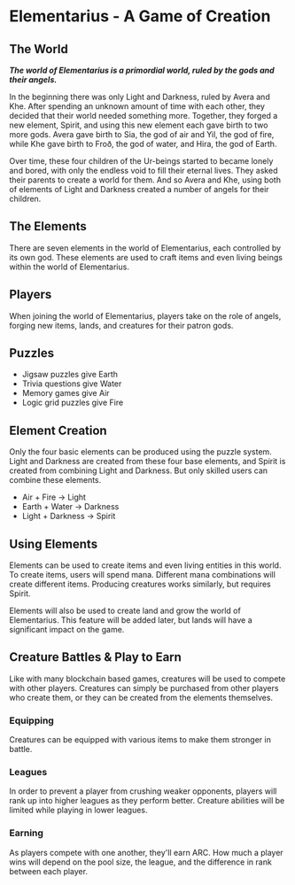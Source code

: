 # Elementarius - A Game of Creation

## The World

***The world of Elementarius is a primordial world, ruled by the gods and their angels.***

In the beginning there was only Light and Darkness, ruled by Avera and Khe. After spending an unknown amount of time with each other, they decided that their world needed something more. Together, they forged a new element, Spirit, and using this new element each gave birth to two more gods. Avera gave birth to Sia, the god of air and Yil, the god of fire, while Khe gave birth to Froð, the god of water, and Hira, the god of Earth.

Over time, these four children of the Ur-beings started to became lonely and bored, with only the endless void to fill their eternal lives. They asked their parents to create a world for them. And so Avera and Khe, using both of elements of Light and Darkness created a number of angels for their children.

## The Elements

There are seven elements in the world of Elementarius, each controlled by its own god. These elements are used to craft items and even living beings within the world of Elementarius.

## Players

When joining the world of Elementarius, players take on the role of angels, forging new items, lands, and creatures for their patron gods.

## Puzzles

- Jigsaw puzzles give Earth
- Trivia questions give Water
- Memory games give Air
- Logic grid puzzles give Fire

## Element Creation

Only the four basic elements can be produced using the puzzle system. Light and Darkness are created from these four base elements, and Spirit is created from combining Light and Darkness. But only skilled users can combine these elements.

- Air + Fire -> Light
- Earth + Water -> Darkness
- Light + Darkness -> Spirit

## Using Elements

Elements can be used to create items and even living entities in this world. To create items, users will spend mana. Different mana combinations will create different items. Producing creatures works similarly, but requires Spirit.

Elements will also be used to create land and grow the world of Elementarius. This feature will be added later, but lands will have a significant impact on the game.

## Creature Battles & Play to Earn

Like with many blockchain based games, creatures will be used to compete with other players. Creatures can simply be purchased from other players who create them, or they can be created from the elements themselves.

### Equipping

Creatures can be equipped with various items to make them stronger in battle.

### Leagues

In order to prevent a player from crushing weaker opponents, players will rank up into higher leagues as they perform better. Creature abilities will be limited while playing in lower leagues.

### Earning

As players compete with one another, they'll earn ARC. How much a player wins will depend on the pool size, the league, and the difference in rank between each player.
